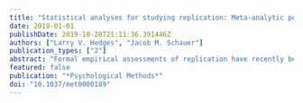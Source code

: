 ```yaml
---
title: "Statistical analyses for studying replication: Meta-analytic perspectives"
date: 2019-01-01
publishDate: 2019-10-20T21:11:36.391446Z
authors: ["Larry V. Hedges", "Jacob M. Schauer"]
publication_types: ["2"]
abstract: "Formal empirical assessments of replication have recently become more prominent in several areas of science, including psychology. These assessments have used different statistical approaches to determine if a finding has been replicated. The purpose of this article is to provide several alternative conceptual frameworks that lead to different statistical analyses to test hypotheses about replication. All of these analyses are based on statistical methods used in meta-analysis. The differences among the methods described involve whether the burden of proof is placed on replication or nonreplication, whether replication is exact or allows for a small amount of *negligible heterogeneity*, and whether the studies observed are assumed to be fixed (constituting the entire body of relevant evidence) or are a sample from a universe of possibly relevant studies. The statistical power of each of these tests is computed and shown to be low in many cases, raising issues of the interpretability of tests for replication."
featured: false
publication: "*Psychological Methods*"
doi: "10.1037/met0000189"
---
```


